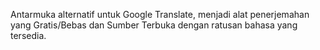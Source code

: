 Antarmuka alternatif untuk Google Translate, menjadi alat penerjemahan yang Gratis/Bebas dan Sumber Terbuka dengan ratusan bahasa yang tersedia.